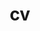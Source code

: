 ---
layout: cv
permalink: /cv/
title: cv
nav: true
nav_order: 5
cv_pdf: cv_en.pdf
description: My updated CV is available in PDF
toc:
  sidebar: left
---